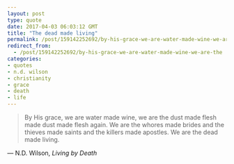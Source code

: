 ```yaml
---
layout: post
type: quote
date: 2017-04-03 06:03:12 GMT
title: "The dead made living"
permalink: /post/159142252692/by-his-grace-we-are-water-made-wine-we-are-the
redirect_from: 
  - /post/159142252692/by-his-grace-we-are-water-made-wine-we-are-the
categories:
- quotes
- n.d. wilson
- christianity
- grace
- death
- life
---
```

<blockquote>By His grace, we are water made wine, we are the dust made flesh made dust made flesh again. We are the whores made brides and the thieves made saints and the killers made apostles. We are the dead made living.</blockquote>
<p>— N.D. Wilson, <i>Living by Death</i></p>